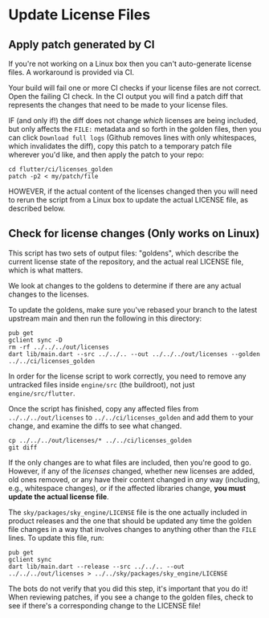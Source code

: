 # Update License Files

## Apply patch generated by CI
If you're not working on a Linux box then you can't auto-generate license files. A workaround is provided via CI.

Your build will fail one or more CI checks if your license files are not correct. Open the failing CI check. In the CI output you will find a patch diff that represents the changes that need to be made to your license files.

IF (and only if!) the diff does not change _which_ licenses are being included, but only affects the `FILE:` metadata and so forth in the golden files, then you can click `Download full logs` (Github removes lines with only whitespaces, which invalidates the diff), copy this patch to a temporary patch file wherever you'd like, and then apply the patch to your repo:

```
cd flutter/ci/licenses_golden
patch -p2 < my/patch/file
```

HOWEVER, if the actual content of the licenses changed then you will need to rerun the script from a Linux box to update the actual LICENSE file, as described below.

## Check for license changes (Only works on Linux)

This script has two sets of output files: "goldens", which describe
the current license state of the repository, and the actual real
LICENSE file, which is what matters.

We look at changes to the goldens to determine if there are any actual
changes to the licenses.

To update the goldens, make sure you've rebased your branch to the
latest upstream main and then run the following in this directory:

```
pub get
gclient sync -D
rm -rf ../../../out/licenses
dart lib/main.dart --src ../../.. --out ../../../out/licenses --golden ../../ci/licenses_golden
```

In order for the license script to work correctly, you need to remove
any untracked files inside `engine/src` (the buildroot), not just
`engine/src/flutter`.

Once the script has finished, copy any affected files from
`../../../out/licenses` to `../../ci/licenses_golden` and add them to
your change, and examine the diffs to see what changed.

```
cp ../../../out/licenses/* ../../ci/licenses_golden
git diff
```

If the only changes are to what files are included, then you're good
to go. However, if any of the _licenses_ changed, whether new licenses
are added, old ones removed, or any have their content changed in
_any_ way (including, e.g., whitespace changes), or if the affected
libraries change, **you must update the actual license file**.

The `sky/packages/sky_engine/LICENSE` file is the one actually
included in product releases and the one that should be updated any
time the golden file changes in a way that involves changes to
anything other than the `FILE` lines. To update this file, run:

```
pub get
gclient sync
dart lib/main.dart --release --src ../../.. --out ../../../out/licenses > ../../sky/packages/sky_engine/LICENSE
```

The bots do not verify that you did this step, it's important that you
do it! When reviewing patches, if you see a change to the golden
files, check to see if there's a corresponding change to the LICENSE
file!
